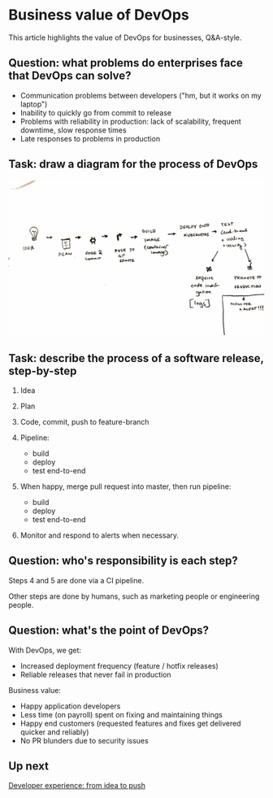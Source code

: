 # Business value of DevOps

This article highlights the value of DevOps for businesses, Q&A-style.

## Question: what problems do enterprises face that DevOps can solve?

- Communication problems between developers ("hm, but it works on my laptop")
- Inability to quickly go from commit to release
- Problems with reliability in production: lack of scalability, frequent downtime, slow response times
- Late responses to problems in production

## Task: draw a diagram for the process of DevOps

![The process of turning an idea into reality](img/devops-process.jpg)

## Task: describe the process of a software release, step-by-step

1. Idea

2. Plan

3. Code, commit, push to feature-branch

4. Pipeline:
    - build
    - deploy
    - test end-to-end

6. When happy, merge pull request into master, then run pipeline:
    - build
    - deploy
    - test end-to-end

7. Monitor and respond to alerts when necessary.

## Question: who's responsibility is each step?

Steps 4 and 5 are done via a CI pipeline.

Other steps are done by humans, such as marketing people or engineering people.

## Question: what's the point of DevOps?

With DevOps, we get:

- Increased deployment frequency (feature / hotfix releases)
- Reliable releases that never fail in production

Business value:

- Happy application developers
- Less time (on payroll) spent on fixing and maintaining things
- Happy end customers (requested features and fixes get delivered quicker and reliably)
- No PR blunders due to security issues

## Up next

[Developer experience: from idea to push](/development)
